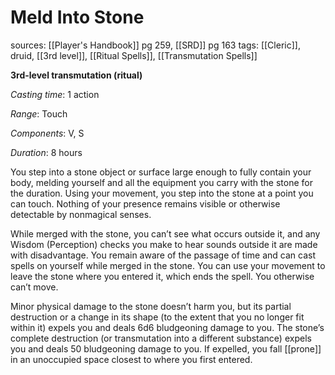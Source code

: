 # Meld Into Stone
sources: [[Player's Handbook]] pg 259, [[SRD]] pg 163
tags: [[Cleric]], druid, [[3rd level]], [[Ritual Spells]], [[Transmutation Spells]]

**3rd-level transmutation (ritual)**

*Casting time*: 1 action

*Range*: Touch

*Components*: V, S

*Duration*: 8 hours

You step into a stone object or surface large enough to fully contain your body, melding yourself and all the equipment you carry with the stone for the duration. Using your movement, you step into the stone at a point you can touch. Nothing of your presence remains visible or otherwise detectable by nonmagical senses.

While merged with the stone, you can’t see what occurs outside it, and any Wisdom (Perception) checks you make to hear sounds outside it are made with disadvantage. You remain aware of the passage of time and can cast spells on yourself while merged in the stone. You can use your movement to leave the stone where you entered it, which ends the spell. You otherwise can’t move.

Minor physical damage to the stone doesn’t harm you, but its partial destruction or a change in its shape (to the extent that you no longer fit within it) expels you and deals 6d6 bludgeoning damage to you. The stone’s complete destruction (or transmutation into a different substance) expels you and deals 50 bludgeoning damage to you. If expelled, you fall [[prone]] in an unoccupied space closest to where you first entered.
